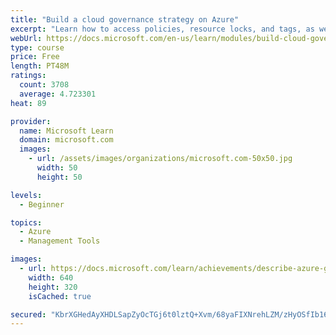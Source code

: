 ```yaml
---
title: "Build a cloud governance strategy on Azure"
excerpt: "Learn how to access policies, resource locks, and tags, as well as how Azure services such as Azure Policy and Azure Blueprints can help you build a comprehensive cloud governance strategy."
webUrl: https://docs.microsoft.com/en-us/learn/modules/build-cloud-governance-strategy-azure/
type: course
price: Free
length: PT48M
ratings:
  count: 3708
  average: 4.723301
heat: 89

provider:
  name: Microsoft Learn
  domain: microsoft.com
  images:
    - url: /assets/images/organizations/microsoft.com-50x50.jpg
      width: 50
      height: 50

levels:
  - Beginner

topics:
  - Azure
  - Management Tools

images:
  - url: https://docs.microsoft.com/learn/achievements/describe-azure-governance-methodologies-social.png
    width: 640
    height: 320
    isCached: true

secured: "KbrXGHedAyXHDLSapZyOcTGj6t0lztQ+Xvm/68yaFIXNrehLZM/zHyOSfIb163fNS5R7+mXE0cIDgjmX9T77MoQck2vrMRXcnTiuL1hUAfhMFdC4LO/EFjiQEsPElvgMWRVxuFdZyLq0ZHW21CXNKlDu1ySAQ+3FRkyAorGA4qvvx5gnLbrzKfSSBh0n7uyBHSjDf7leRyYEuwtovyGo1+YNJKuVZO1me13d72CUAJ6XIl/6w3LaHJCuqRPuvcgyC9vbXaumAbKQkSRZ4NEl69qD6Ore9w48dmmkcvnBjmobosmzp39CM2fjBWhEk0/j/P5H+pdS0pvYtXZvJ5hCe6YS9DZsOQXlgW8VnlCZfdhAtkVEWxxH3EVbkbby6y8KhQG1DCSLF1oSxBrrLy3D/AlQw09iYNk+WPNSQiKi/V4=;iiYG/AgyDroF35Wznpo3DA=="
---
```


